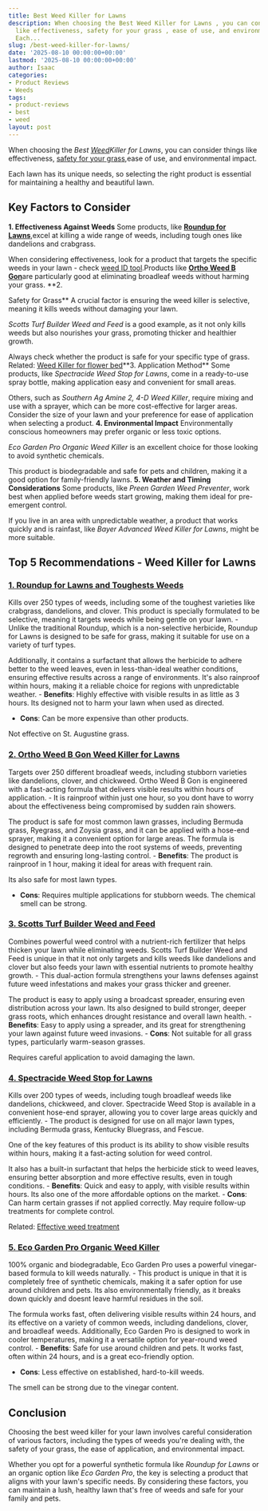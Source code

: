 ```yaml
---
title: Best Weed Killer for Lawns
description: When choosing the Best Weed Killer for Lawns , you can consider things
  like effectiveness, safety for your grass , ease of use, and environmental impact.
  Each...
slug: /best-weed-killer-for-lawns/
date: '2025-08-10 00:00:00+00:00'
lastmod: '2025-08-10 00:00:00+00:00'
author: Isaac
categories:
- Product Reviews
- Weeds
tags:
- product-reviews
- best
- weed
layout: post
---
```

When choosing the *Best [Weed](https://pestpolicy.com/best-weed-killer-for-flower-beds/)Killer for Lawns*, you can consider things like effectiveness, [safety for your grass](https://weeds.ces.ncsu.edu/wp-content/uploads/2016/06/CS053-Lecture-9-Nonselective-herbicides-handout-BW.pdf),ease of use, and environmental impact.

Each lawn has its unique needs, so selecting the right product is essential for maintaining a healthy and beautiful lawn.

##  Key Factors to Consider

**1. Effectiveness Against Weeds** Some products, like [**Roundup for Lawns**](https://www.amazon.com/dp/B01JIRKFVE/?tag=p-policy-20),excel at killing a wide range of weeds, including tough ones like dandelions and crabgrass.

When considering effectiveness, look for a product that targets the specific weeds in your lawn - check [weed ID tool](https://weedid.wisc.edu/weedid.php).Products like [**Ortho Weed B Gon**](https://www.amazon.com/dp/B00FDWXV60/?tag=p-policy-20)are particularly good at eliminating broadleaf weeds without harming your grass. **2.

Safety for Grass** A crucial factor is ensuring the weed killer is selective, meaning it kills weeds without damaging your lawn.

*Scotts Turf Builder Weed and Feed* is a good example, as it not only kills weeds but also nourishes your grass, promoting thicker and healthier growth.

Always check whether the product is safe for your specific type of grass. Related: [Weed Killer for flower bed](https://pestpolicy.com/[best](https://pestpolicy.com/best-chipmunk-repellents/)-weed-killers-for-flower-beds/)**3. Application Method** Some products, like *Spectracide Weed Stop for Lawns*, come in a ready-to-use spray bottle, making application easy and convenient for small areas.

Others, such as *Southern Ag Amine 2, 4-D Weed Killer*, require mixing and use with a sprayer, which can be more cost-effective for larger areas. Consider the size of your lawn and your preference for ease of application when selecting a product. **4. Environmental Impact** Environmentally conscious homeowners may prefer organic or less toxic options.

*Eco Garden Pro Organic Weed Killer* is an excellent choice for those looking to avoid synthetic chemicals.

This product is biodegradable and safe for pets and children, making it a good option for family-friendly lawns. **5. Weather and Timing Considerations** Some products, like *Preen Garden Weed Preventer*, work best when applied before weeds start growing, making them ideal for pre-emergent control.

If you live in an area with unpredictable weather, a product that works quickly and is rainfast, like *Bayer Advanced Weed Killer for Lawns*, might be more suitable.

##  Top 5 Recommendations - Weed Killer for Lawns

###  [**1. Roundup for Lawns and Toughests Weeds**](https://www.amazon.com/dp/B01JIRKFVE/?tag=p-policy-20)

Kills over 250 types of weeds, including some of the toughest varieties like crabgrass, dandelions, and clover. This product is specially formulated to be selective, meaning it targets weeds while being gentle on your lawn. - Unlike the traditional Roundup, which is a non-selective herbicide, Roundup for Lawns is designed to be safe for grass, making it suitable for use on a variety of turf types.

Additionally, it contains a surfactant that allows the herbicide to adhere better to the weed leaves, even in less-than-ideal weather conditions, ensuring effective results across a range of environments. It's also rainproof within hours, making it a reliable choice for regions with unpredictable weather. - **Benefits**: Highly effective with visible results in as little as 3 hours. Its designed not to harm your lawn when used as directed.

- **Cons**: Can be more expensive than other products.

Not effective on St. Augustine grass.

###  [**2. Ortho Weed B Gon Weed Killer for Lawns**](https://www.amazon.com/dp/B00FDWXV60/?tag=p-policy-20)

Targets over 250 different broadleaf weeds, including stubborn varieties like dandelions, clover, and chickweed. Ortho Weed B Gon is engineered with a fast-acting formula that delivers visible results within hours of application. - It is rainproof within just one hour, so you dont have to worry about the effectiveness being compromised by sudden rain showers.

The product is safe for most common lawn grasses, including Bermuda grass, Ryegrass, and Zoysia grass, and it can be applied with a hose-end sprayer, making it a convenient option for large areas. The formula is designed to penetrate deep into the root systems of weeds, preventing regrowth and ensuring long-lasting control. - **Benefits**: The product is rainproof in 1 hour, making it ideal for areas with frequent rain.

Its also safe for most lawn types.

- **Cons**: Requires multiple applications for stubborn weeds. The chemical smell can be strong.

###  [**3. Scotts Turf Builder Weed and Feed**](https://www.amazon.com/dp/B00ARKS3XO/?tag=p-policy-20)

Combines powerful weed control with a nutrient-rich fertilizer that helps thicken your lawn while eliminating weeds. Scotts Turf Builder Weed and Feed is unique in that it not only targets and kills weeds like dandelions and clover but also feeds your lawn with essential nutrients to promote healthy growth. - This dual-action formula strengthens your lawns defenses against future weed infestations and makes your grass thicker and greener.

The product is easy to apply using a broadcast spreader, ensuring even distribution across your lawn. Its also designed to build stronger, deeper grass roots, which enhances drought resistance and overall lawn health. - **Benefits**: Easy to apply using a spreader, and its great for strengthening your lawn against future weed invasions. - **Cons**: Not suitable for all grass types, particularly warm-season grasses.

Requires careful application to avoid damaging the lawn.

###  [**4. Spectracide Weed Stop for Lawns**](https://www.amazon.com/dp/B07K78HDDS/?tag=p-policy-20)

Kills over 200 types of weeds, including tough broadleaf weeds like dandelions, chickweed, and clover. Spectracide Weed Stop is available in a convenient hose-end sprayer, allowing you to cover large areas quickly and efficiently. - The product is designed for use on all major lawn types, including Bermuda grass, Kentucky Bluegrass, and Fescue.

One of the key features of this product is its ability to show visible results within hours, making it a fast-acting solution for weed control.

It also has a built-in surfactant that helps the herbicide stick to weed leaves, ensuring better absorption and more effective results, even in tough conditions. - **Benefits**: Quick and easy to apply, with visible results within hours. Its also one of the more affordable options on the market. - **Cons**: Can harm certain grasses if not applied correctly. May require follow-up treatments for complete control.

Related: [Effective weed treatment](https://pestpolicy.com/soil-treatment-for-termites/)

###  [**5. Eco Garden Pro Organic Weed Killer**](https://www.amazon.com/dp/B084BYSGK9/?tag=p-policy-20)

100% organic and biodegradable, Eco Garden Pro uses a powerful vinegar-based formula to kill weeds naturally. - This product is unique in that it is completely free of synthetic chemicals, making it a safer option for use around children and pets. Its also environmentally friendly, as it breaks down quickly and doesnt leave harmful residues in the soil.

The formula works fast, often delivering visible results within 24 hours, and its effective on a variety of common weeds, including dandelions, clover, and broadleaf weeds. Additionally, Eco Garden Pro is designed to work in cooler temperatures, making it a versatile option for year-round weed control. - **Benefits**: Safe for use around children and pets. It works fast, often within 24 hours, and is a great eco-friendly option.

- **Cons**: Less effective on established, hard-to-kill weeds.

The smell can be strong due to the vinegar content.

##  Conclusion

Choosing the best weed killer for your lawn involves careful consideration of various factors, including the types of weeds you're dealing with, the safety of your grass, the ease of application, and environmental impact.

Whether you opt for a powerful synthetic formula like *Roundup for Lawns* or an organic option like *Eco Garden Pro*, the key is selecting a product that aligns with your lawn's specific needs. By considering these factors, you can maintain a lush, healthy lawn that's free of weeds and safe for your family and pets.